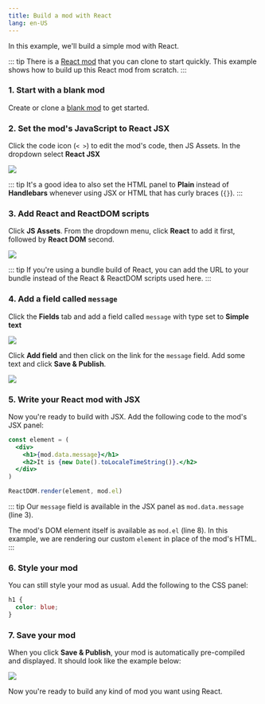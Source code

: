 ```yaml
---
title: Build a mod with React
lang: en-US
---
```


In this example, we'll build a simple mod with React.

::: tip
There is a [React mod](https://anymod.com/mod/bknkn) that you can clone to start quickly. This example shows how to build up this React mod from scratch.
:::

### 1. Start with a blank mod

Create or clone a [blank mod](https://anymod.com/mod/llaba) to get started.

### 2. Set the mod's JavaScript to React JSX

Click the code icon (`< >`) to edit the mod's code, then JS Assets. In the dropdown select **React JSX**

<img src="https://res.cloudinary.com/component/image/upload/c_scale,w_1200/v1534862351/js-01_zggtos.png">

::: tip
It's a good idea to also set the HTML panel to **Plain** instead of **Handlebars** whenever using JSX or HTML that has curly braces (`{}`).
:::

### 3. Add React and ReactDOM scripts

Click **JS Assets**. From the dropdown menu, click **React** to add it first, followed by **React DOM** second.

<img src="https://res.cloudinary.com/component/image/upload/c_scale,w_1200/v1534464273/react-02_s1aakp.png">

::: tip
If you're using a bundle build of React, you can add the URL to your bundle instead of the React & ReactDOM scripts used here.
:::

### 4. Add a field called `message`

Click the **Fields** tab and add a field called `message` with type set to **Simple text**

<img src="https://res.cloudinary.com/component/image/upload/c_scale,w_1200/v1534464879/react-03a_ojthj1.png">

Click **Add field** and then click on the link for the `message` field. Add some text and click **Save & Publish**.

<img src="https://res.cloudinary.com/component/image/upload/c_scale,w_1200/v1534464878/react-03b_hszpkl.png">

### 5. Write your React mod with JSX

Now you're ready to build with JSX. Add the following code to the mod's JSX panel:

```jsx
const element = (
  <div>
    <h1>{mod.data.message}</h1>
    <h2>It is {new Date().toLocaleTimeString()}.</h2>
  </div>
)

ReactDOM.render(element, mod.el)
```

::: tip
Our `message` field is available in the JSX panel as `mod.data.message` (line 3).

The mod's DOM element itself is available as `mod.el` (line 8). In this example, we are rendering our custom `element` in place of the mod's HTML.
:::

### 6. Style your mod

You can still style your mod as usual.  Add the following to the CSS panel:

```css
h1 {
  color: blue;
}
```

### 7. Save your mod

When you click **Save & Publish**, your mod is automatically pre-compiled and displayed. It should look like the example below:

<img src="https://res.cloudinary.com/component/image/upload/c_scale,w_1200/v1534464273/react-03_vdgv2a.png">

Now you're ready to build any kind of mod you want using React.
